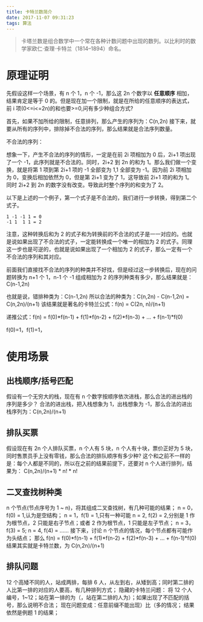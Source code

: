 ```yaml
---
title: 卡特兰数简介
date: 2017-11-07 09:31:23
tags: 算法
---
```


>卡塔兰数是组合数学中一个常在各种计数问题中出现的数列。以比利时的数学家欧仁·查理·卡特兰（1814–1894）命名。



# 原理证明

先假设这样一个场景，有 n 个 1，n 个 -1，那么这 2n 个数字以 **任意顺序** 相加，结果肯定是等于 0 的。但是现在加一个限制，就是在所给的任意顺序的表达式，前 i 项(0<=i<=2n)的和也要>=0,问有多少种组合方式?

首先，如果不加所给的限制，任意排列，那么产生的序列为：C(n,2n)
接下来，就要从所有的序列中，排除掉不合法的序列，那么结果就是合法序列数量。



不合法的序列：

想象一下，产生不合法的序列的情形，一定是在前 2i 项相加为 0 后，2i+1 项出现了一个 -1，此序列就是不合法的。同时，2i+2 到 2n 的和为 1。那么我们做一个变换，就是将第 1 项到第 2i+1 项的 -1 全部变为 1,1 全部变为 -1。因为前 2i 项相加为 0，变换后相加依然为 0，但是第 2i+1 变为了 1，这导致前 2i+1 项的和为 1。同时 2i+2 到 2n 的数字没有改变。导致此时整个序列的和变为了 2。

以下是上述的一个例子，第一个式子是不合法的，我们进行一步转换，得到第二个式子。

```
1 -1 -1 1 = 0  
-1 1  1 1 = 2
```


注意，这种转换后和为 2 的式子和为转换前的不合法的式子是一一对应的。也就是说如果出现了不合法的式子，一定能转换成一个唯一的相加为 2 的式子。同理这一步也是可逆的，也就是说如果出现了一个相加为 2 的式子，那么一定有一个不合法的序列和其对应。

前面我们直接找不合法的序列的种类并不好找，但是经过这一步转换后，现在的问题转换为 n+1 个 1，n-1 个 -1 组成相加为 2 的序列种类有多少，那么结果就是：C(n-1,2n)

也就是说，错排种类为：C(n-1,2n)
所以合法的种类为：C(n,2n) - C(n-1,2n) = C(n,2n)/(n+1)
该结果就是著名的卡特兰公式：f(n) = C(2n, n)/(n+1)

递推公式：f(n) = f(0)*f(n-1) + f(1)*f(n-2) + f(2)*f(n-3) + ... + f(n-1)*f(0)

f(0)=1，f(1)=1，

 

# 使用场景

## 出栈顺序/括号匹配

假设有一个无穷大的栈，现在有 n 个数字按顺序依次进栈，那么合法的进出栈的序列是多少？
合法的进出栈，把入栈想象为 1，出栈想象为 -1，那么合法的进出栈序列为：C(n,2n)/(n+1)

## 排队买票

假设现在有 2n 个人排队买票，n 个人有 5 块，n 个人有十块，票价正好为 5 块，同时售票员手上没有零钱，那么合法的排队顺序有多少种?
这个和之前不一样的是：每个人都是不同的，所以在之前的结果前提下，还要对 n 个人进行排列，结果为：
C(n,2n)/(n+1) * n! * n!

## 二叉查找树种类

n 个节点(节点序号为 1 ~ n)，将其组成二叉查找树，有几种可能的结果；
n = 0，f(0) = 1,认为是空结构；
n = 1，f(1) = 1,只有一种可能
n = 2, f(2) = 2,分别是 1 作为根节点，2 只能是右子节点；或者 2 作为根节点，1 只能是左子节点；
n = 3，f(3) = 5;
n = 4, f(4) = 
......
接下来，讨论 n 个节点的情况，每个节点都有可能作为头结点；
那么 f(n) = f(0)*f(n-1) + f(1)*f(n-2) + f(2)*f(n-3) + ... + f(n-1)*f(0)
结果其实就是卡特兰数，为  C(n,2n)/(n+1)

## 排队问题

12 个高矮不同的人，站成两排，每排 6 人，从左到右，从矮到高；同时第二排的人比第一排的对应的人要高，有几种排列方式；
隐藏的卡特兰问题：
将 12 个人编号，1~12；站在第一排的为（，站在第二排的人为）；如果出现了不匹配的括号，那么说明不合法；
 现在问题变成：任意前缀不能出现）比（多的情况；
 结果依然是例题 1 的结果；

